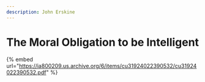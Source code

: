 ```yaml
---
description: John Erskine
---
```


# The Moral Obligation to be Intelligent

{% embed url="https://ia800209.us.archive.org/6/items/cu31924022390532/cu31924022390532.pdf" %}

